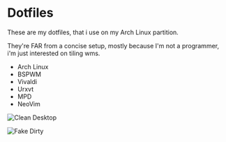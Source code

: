 # Dotfiles

These are my dotfiles, that i use on my Arch Linux partition.

They're FAR from a concise setup, mostly because I'm not a programmer, i'm just interested on tiling wms.

* Arch Linux
* BSPWM
* Vivaldi
* Urxvt
* MPD
* NeoVim

![Clean Desktop](https://i.imgur.com/Sny486M.png)


![Fake Dirty](https://i.imgur.com/fBihAMz.png)
